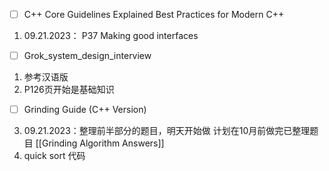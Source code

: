 - [ ] C++ Core Guidelines Explained Best Practices for Modern C++ 
1. 09.21.2023： P37 Making good interfaces   

- [ ] Grok_system_design_interview
1. 参考汉语版
2. P126页开始是基础知识

- [ ] Grinding Guide (C++ Version)
3. 09.21.2023：整理前半部分的题目，明天开始做 计划在10月前做完已整理题目
	[[Grinding Algorithm Answers]]
2. quick sort 代码